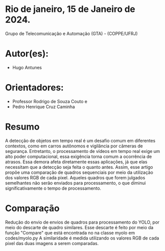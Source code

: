 # Rio de janeiro, 15 de Janeiro de 2024.

Grupo de Telecomunicação e Automação (GTA) - (COPPE/UFRJ)

# Autor(es): 
- Hugo Antunes
  
# Orientadores: 
- Professor Rodrigo de Souza Couto e
- Pedro Henrique Cruz Caminha

# Resumo
A detecção de objetos em tempo real é um desafio comum em diferentes contextos, como em carros autônomos e vigilância por câmeras de segurança. Entretanto, o processamento de vídeos em tempo real exige um alto poder computacional, essa exigência torna comum a ocorrência de atrasos. Essa demora afeta diretamente essas aplicações, já que elas necessitam que a detecção seja feita o quanto antes. Assim, esse artigo propõe uma comparação de quadros sequenciais por meio da utilização dos valores RGB de cada pixel. Aqueles quadros que forem julgados semelhantes não serão enviados para processamento, o que diminui significativamente o tempo de processamento.

# Comparação
Redução do envio de envios de quadros para processamento do YOLO, por meio do descarte de quadro similares. Esse descarte é feito por meio da função "Compare" que está encontrada no na classe myolo em codes/myolo.py
A similaridade é medida utilizando os valores RGB de cada pixel das duas imagens a serem comparadas.

